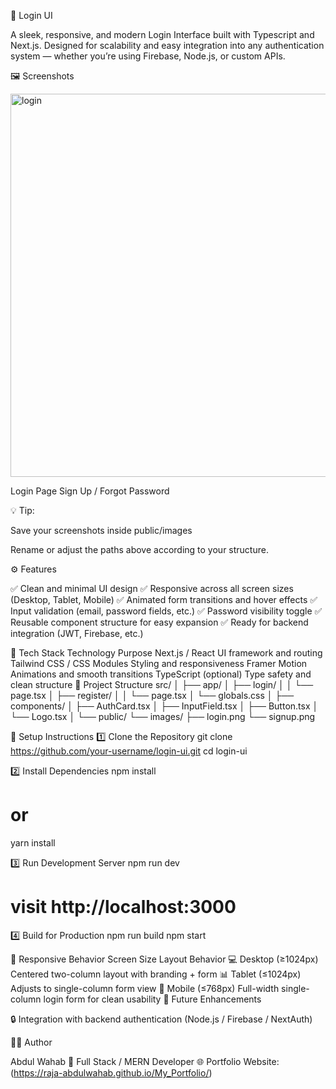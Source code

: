🔐 Login UI

A sleek, responsive, and modern Login Interface built with Typescript and Next.js.
Designed for scalability and easy integration into any authentication system — whether you’re using Firebase, Node.js, or custom APIs.


🖼️ Screenshots

<img width="1223" height="613" alt="login" src="https://github.com/user-attachments/assets/48935ec0-0405-44e0-be13-39c7d749b1b3" />

Login Page	Sign Up / Forgot Password

	

💡 Tip:

Save your screenshots inside public/images

Rename or adjust the paths above according to your structure.

⚙️ Features

✅ Clean and minimal UI design
✅ Responsive across all screen sizes (Desktop, Tablet, Mobile)
✅ Animated form transitions and hover effects
✅ Input validation (email, password fields, etc.)
✅ Password visibility toggle
✅ Reusable component structure for easy expansion
✅ Ready for backend integration (JWT, Firebase, etc.)

🧩 Tech Stack
Technology	Purpose
Next.js / React	UI framework and routing
Tailwind CSS / CSS Modules	Styling and responsiveness
Framer Motion	Animations and smooth transitions
TypeScript (optional)	Type safety and clean structure
🧱 Project Structure
src/
│
├── app/
│   ├── login/
│   │   └── page.tsx
│   ├── register/
│   │   └── page.tsx
│   └── globals.css
│
├── components/
│   ├── AuthCard.tsx
│   ├── InputField.tsx
│   ├── Button.tsx
│   └── Logo.tsx
│
└── public/
    └── images/
        ├── login.png
        └── signup.png

🧰 Setup Instructions
1️⃣ Clone the Repository
git clone https://github.com/your-username/login-ui.git
cd login-ui

2️⃣ Install Dependencies
npm install
# or
yarn install

3️⃣ Run Development Server
npm run dev
# visit http://localhost:3000

4️⃣ Build for Production
npm run build
npm start

📱 Responsive Behavior
Screen Size	Layout Behavior
💻 Desktop (≥1024px)	Centered two-column layout with branding + form
📊 Tablet (≤1024px)	Adjusts to single-column form view
📱 Mobile (≤768px)	Full-width single-column login form for clean usability
🧠 Future Enhancements

🔒 Integration with backend authentication (Node.js / Firebase / NextAuth)

👨‍💻 Author

Abdul Wahab
💼 Full Stack / MERN Developer
🌐 Portfolio Website: (https://raja-abdulwahab.github.io/My_Portfolio/)
